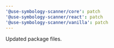 ```yaml
---
'@use-symbology-scanner/core': patch
'@use-symbology-scanner/react': patch
'@use-symbology-scanner/vanilla': patch
---
```


Updated package files.
